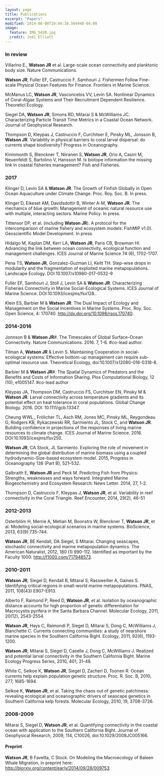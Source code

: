 ```yaml
---
layout: page
title: Publications
excerpt: "Papers"
modified: 2014-08-08T19:44:38.564948-04:00
image:
  feature: IMG_5420.jpg
  credit: Jodi Elliott
---
```


### In review
Villarino E., **Watson JR** et al. Large-scale ocean connectivity and planktonic body size. Nature Communications.

 **Watson JR**, Fuller EF, Castruccio F, Samhouri J. Fishermen Follow Fine-scale Physical Ocean Features for Finance. Frontiers in Marine Science.

McManus LC, **Watson JR**, Vasconcelos VV, Levin SA. Nonlinear Dynamics of Coral-Algae Systems and Their Recruitment Dependent Resilience. Theoreticl Ecology.

Siegel DA, **Watson JR**, Simons RD, Mitarai S & McWilliams JC. Characterizing Particle Transit Time Metrics in a Coastal Ocean Network. Journal of Geophysical Research.

Thompson D, Kleypas J, Castruccio F, Curchitser E, Pinsky ML, Jonsson B, **Watson JR**. Variability in physical barriers to coral larval dispersal: do currents shape biodiversity? Progress in Oceanography.

Kininmonth S, Blenckner T, Niiranen S, **Watson JR**, Orio A, Casini M, Neuenfeldt S, Bartolino V, Hansson M. Is biotope information the missing link in coastal fisheries management? Fish and Fisheries.


### 2017
Klinger D, Levin SA &  **Watson JR**. The Growth of Finfish Globally in Open Ocean Aquaculture under Climate Change. Proc. Roy. Soc. B. In press.

Klinger D, Eikeset AM, Davidsdottir B, Winter A-M, **Watson JR**. The mechanics of blue growth: Management of oceanic natural resource use with multiple, interacting sectors. Marine Policy. In press.

Tittensor DP, et al. (including **Watson JR**). A protocol for the intercomparison of marine fishery and ecosystem models: FishMIP v1.0}. Geoscientific Model Development. In press.

Hidalgo M, Kaplan DM, Kerr LA, **Watson JR**, Paris CB, Browman HI. Advancing the link between ocean connectivity, ecological function and management challenges. ICES Journal of Marine Science 74 (6), 1702-1707.

Pena TS, **Watson JR**, Gonzalez-Guzman LI, Keitt TH. Step-wise drops in modularity and the fragmentation of exploited marine metapopulations. Landscape Ecology. DOI 10.1007/s10980-017-0532-9

Fuller EF, Samhouri J, Stoll J, Levin SA & **Watson JR**. Characterizing Fisheries Connectivity in Marine Social-Ecological Systems. ICES Journal of Marine Science. DOI:10.1093/icesjms/fsx128..

Klein ES, Barbier M &  **Watson JR**. The Dual Impact of Ecology and Management on the Social Incentives in Marine Systems. Proc. Roy. Soc. Open Science, 4: 170740. http://dx.doi.org/10.1098/rsos.170740.


### 2014-2016
Jonnson B &  **Watson JR**#. The Timescales of Global Surface-Ocean Connectivity. Nature Communications. 2016. 7, 1-6. #co-lead author.

Tilman A,  **Watson JR** & Levin S. Maintaining Cooperation in social-ecological systems: Effective bottom-up management can require sub-optimal resource use. Theoretical Ecology, doi:10.1007/s12080-016-0318-8.

Barbier M &  **Watson JR**#. The Spatial Dynamics of Predators and the Benefits and Costs of Information Sharing. Plos Computational Biology, 12 (10), e1005147. #co-lead author

Kleypas JA, Thompson DM, Castruccio FS, Curchitser EN, Pinsky M &  **Watson JR**. Larval connectivity across temperature gradients and its potential effect on heat tolerance in coral populations. Global Change Biology. 2016. DOI: 10.1111/gcb.13347.

Cheung WWL., Frölicher TL, Asch RM, Jones MC, Pinsky ML, Reygondeau G, Rodgers KB, Rykaczewski RR, Sarmiento JL, Stock C, and  **Watson JR**. Building confidence in projections of the responses of living marine resources to climate change. ICES Journal of Marine Science. 2016. DOI:10.1093/icesjms/fsv250.

 **Watson JR**, CA Stock, JL Sarmiento. Exploring the role of movement in determining the global distribution of marine biomass using a coupled hydrodynamic–Size-based ecosystem model. 2015, Progress in Oceanography 138 (Part B), 521–532.

Galbraith E,  **Watson JR** and Peck M. Predicting Fish from Physics: Strengths, weaknesses and ways forward. Integrated Marine Biogeochemistry and Ecosystem Research: News Letter. 2014, 27, 1-2.

Thompson D, Castruccio F, Kleypas J,  **Watson JR**, et al. Variability in reef connectivity in the Coral Triangle. Reef Encounter, 2014, 29(2), 46-51

### 2012-2013
Osterblöm H, Merrie A, Metian M, Boonstra W, Blenckner T,  **Watson JR**, et al. Modeling social-ecological scenarios in marine systems. BioScience, 2013, 63(9):735-744.

 **Watson JR**, BE Kendall, DA Siegel, S Mitarai. Changing seascapes, stochastic connectivity and marine metapopulation dynamics. The American Naturalist, 2012, 180 (1) 990-112. Identified as important by the Faculty 1000: http://f1000.com/717948573.

### 2010-2011
 **Watson JR**, Siegel D, Kendall B, Mitarai S, Rassweiller A, Gaines S. Identifying critical regions in small-world marine metapopulations. PNAS, 2011, 108(43) E907-E913.

Alberto F, Raimond P, Reed D,  **Watson JR**, et al. Isolation by oceanographic distance accounts for high proportion of genetic differentiation for Macrocystis pyrifera in the Santa Barbara Channel. Molecular Ecology, 2011, 20(12), 2543-2554.

 **Watson JR**, Hays C, Raimondi P, Siegel D, Mitarai S, Dong C, McWilliams J, Blanchette C. Currents connecting communities: a study of nearshore marine species in the Southern California Bight. Ecology, 2011, 92(6), 1193-1200.

 **Watson JR**, Mitarai S, Siegel D, Caselle J, Dong C, McWilliams J. Realized and potential larval connectivity in the Southern California Bight. Marine Ecology Progress Series, 2010, 401, 31-48.

White C, Selkoe K,  **Watson JR**, Siegel D, Zacherl D, Toonen R. Ocean currents help explain population genetic structure. Proc. R. Soc. B, 2010, 277, 1685-1694.

Selkoe K,  **Watson JR**, et al. Taking the chaos out of genetic patchiness: revealing ecological and oceanographic drivers of seascape genetics in Southern California kelp forests. Molecular Ecology, 2010, 19, 3708-3726.

### 2008-2009
Mitarai S, Siegel D,  **Watson JR**, et al. Quantifying connectivity in the coastal ocean with application to the Southern California Bight. Journal of Geophysical Research, 2009, 114, C10026, doi:10.1029/2008JC005166.

#### Preprint
 **Watson JR**, B Favetta, C Stock. On Modeling the Macroecology of Baleen Whale Migration, in preprint here: http://biorxiv.org/content/early/2014/09/28/009753.


